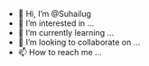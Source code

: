- 👋 Hi, I’m @Suhailug
- 👀 I’m interested in ...
- 🌱 I’m currently learning ...
- 💞️ I’m looking to collaborate on ...
- 📫 How to reach me ...

<!---
Suhailug/Suhailug is a ✨ special ✨ repository because its `README.md` (this file) appears on your GitHub profile.
You can click the Preview link to take a look at your changes.
--->
